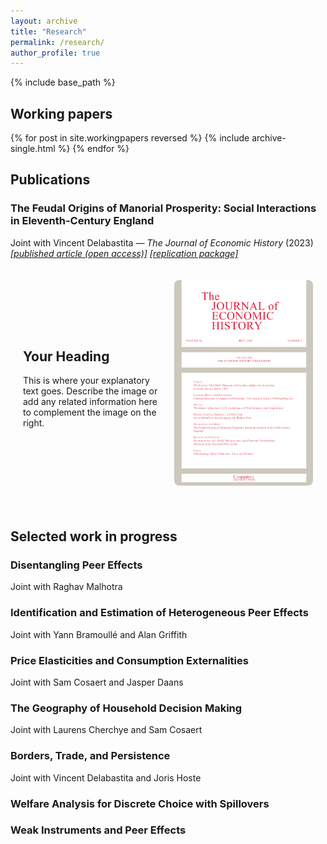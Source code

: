 ```yaml
---
layout: archive
title: "Research"
permalink: /research/
author_profile: true
---
```


  <style>
    .container {
      display: flex;
      align-items: center;
      justify-content: space-between;
      max-width: 800px;
      margin: 0 auto;
      padding: 20px;
    }
    .text {
      flex: 1;
      padding-right: 20px;
    }
    .image {
      flex: 1;
    }
    img {
      max-width: 100%;
      height: auto;
      border-radius: 8px;
    }
  </style>




{% include base_path %}

<h2>Working papers</h2>
{% for post in site.workingpapers reversed %}
    {% include archive-single.html %}
{% endfor %}



<br>
<h2>Publications</h2>
<h3 class="archive__item-title" itemprop="headline">The Feudal Origins of Manorial Prosperity: Social Interactions in Eleventh-Century England</h3>
<p>Joint with Vincent Delabastita &mdash; <i>The Journal of Economic History</i> (2023) <br> 
    <a href="https://doi.org/10.1017/S0022050723000116"><i>[published article (open access)]</i></a> <a href="https://doi.org/10.3886/E184904V1"><i>[replication package]</i></a></p>
 
  <div class="container">
    <div class="text">
      <h2>Your Heading</h2>
      <p>This is where your explanatory text goes. Describe the image or add any related information here to complement the image on the right.</p>
    </div>
    <div class="image">
      <img src="images/JEH23.jpg" alt="Description of image">
    </div>
  </div>






  

<br>
<h2>Selected work in progress</h2>

<h3 class="archive__item-title" itemprop="headline">Disentangling Peer Effects</h3>
<p>Joint with Raghav Malhotra <br> </p>

<h3 class="archive__item-title" itemprop="headline">Identification and Estimation of Heterogeneous Peer Effects</h3>
<p>Joint with Yann Bramoullé and Alan Griffith <br> </p>

<h3 class="archive__item-title" itemprop="headline">Price Elasticities and Consumption Externalities</h3>
<p>Joint with Sam Cosaert and Jasper Daans <br> </p>

<h3 class="archive__item-title" itemprop="headline">The Geography of Household Decision Making</h3>
<p>Joint with Laurens Cherchye and Sam Cosaert <br> </p>

<h3 class="archive__item-title" itemprop="headline">Borders, Trade, and Persistence</h3>
<p>Joint with Vincent Delabastita and Joris Hoste <br> </p>

<h3 class="archive__item-title" itemprop="headline">Welfare Analysis for Discrete Choice with Spillovers </h3>

<h3 class="archive__item-title" itemprop="headline">Weak Instruments and Peer Effects </h3>
